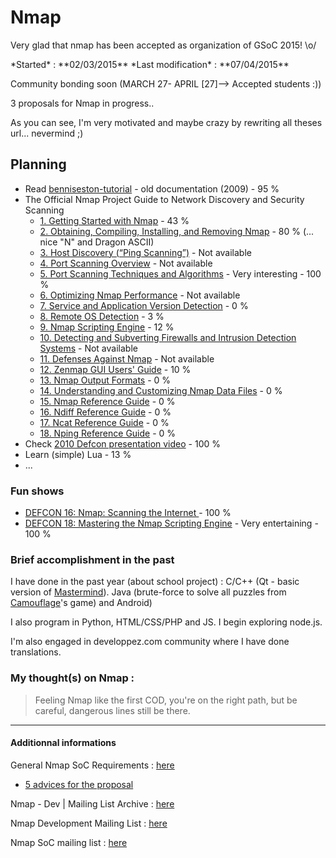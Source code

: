 <h1>Nmap</h1>
<p>Very glad that nmap has been accepted as organization of GSoC 2015! \o/ </p> 
*Started* : **02/03/2015**
*Last modification* : **07/04/2015**

<p>Community bonding soon (MARCH 27- APRIL [27]--> Accepted students :))</p>
<p>3 proposals for Nmap in progress..</p>
<p>As you can see, I'm very motivated and maybe crazy by rewriting all theses url... nevermind ;)</p>

<h2>Planning</h2>
<ul>
  <li>Read <a href="http://nmap.org/bennieston-tutorial/">benniseston-tutorial</a> - old documentation (2009) - 95 %</li>
  <li>The Official Nmap Project Guide to Network Discovery and Security Scanning
    <ul>
      <li><a href="http://nmap.org/book/intro.html">1. Getting Started with Nmap</a> - 43 %</li>
      <li><a href="http://nmap.org/book/install.html">2. Obtaining, Compiling, Installing, and Removing Nmap</a> - 80 % (... nice "N" and Dragon ASCII)</li>
      <li><a href="http://nmap.org/book/host-discovery.html">3. Host Discovery (“Ping Scanning”)</a> - Not available</li>
      <li><a href="http://nmap.org/book/port-scanning.html">4. Port Scanning Overview</a> - Not available</li>
      <li><a href="http://nmap.org/book/scan-methods.html">5. Port Scanning Techniques and Algorithms</a> - Very interesting - 100 %</li>
      <li><a href="http://nmap.org/book/performance.html">6. Optimizing Nmap Performance</a> - Not available</li>
      <li><a href="http://nmap.org/book/vscan.html">7. Service and Application Version Detection</a> - 0 %</li>
      <li><a href="http://nmap.org/book/osdetect.html">8. Remote OS Detection</a> - 3 %</li>
      <li><a href="http://nmap.org/book/nse.html">9. Nmap Scripting Engine</a> - 12 %</li>
      <li><a href="http://nmap.org/book/firewalls.html">10. Detecting and Subverting Firewalls and Intrusion Detection Systems</a> - Not available</li>
      <li><a href="http://nmap.org/book/defenses.html">11. Defenses Against Nmap</a> - Not available</li>
      <li><a href="http://nmap.org/book/zenmap.html">12. Zenmap GUI Users' Guide</a> - 10 %</li>
      <li><a href="http://nmap.org/book/output.html">13. Nmap Output Formats</a> - 0 %</li>
      <li><a href="http://nmap.org/book/data-files.html">14. Understanding and Customizing Nmap Data Files</a> - 0 %</li>
      <li><a href="http://nmap.org/book/man.html">15. Nmap Reference Guide</a> - 0 %</li>
      <li><a href="http://nmap.org/book/ndiff-man.html">16. Ndiff Reference Guide</a> - 0 %</li>
      <li><a href="http://nmap.org/book/ncat-man.html">17. Ncat Reference Guide</a> - 0 %</li>
      <li><a href="http://nmap.org/book/nping-man.html">18. Nping Reference Guide</a> - 0 %</li>
    </ul>
  </li>
  <li>Check <a href="http://nmap.org/presentations/BHDC10/">2010 Defcon presentation video</a> - 100 %</li>
  <li>Learn (simple) Lua - 13 %</li>
  <li>...</li>
</ul>

<h3>Fun shows</h3>
<ul>
  <li><a href="https://www.youtube.com/watch?v=Hk-21p2m8YY">DEFCON 16: Nmap: Scanning the Internet </a> - 100 %</li>
  <li><a href="https://www.youtube.com/watch?v=wMammEJywyA">DEFCON 18: Mastering the Nmap Scripting Engine</a> - Very entertaining - 100 %</li> 
</ul>

<h3>Brief accomplishment in the past</h3>
<p>I have done in the past year (about school project) : C/C++ (Qt - basic version of <a href="https://github.com/s0h3ck/Mastermind">Mastermind</a>). Java (brute-force to solve all puzzles from <a href="https://github.com/s0h3ck/Camouflage">Camouflage</a>'s game) and Android)</p>
 <p>I also program in Python, HTML/CSS/PHP and JS. I begin exploring node.js.</p>
 <p>I'm also engaged in developpez.com community where I have done translations.</p>

<h3>My thought(s) on Nmap :</h3>
<blockquote>Feeling Nmap like the first COD, you're on the right path, but be careful, dangerous lines still be there.</blockquote>

<hr>
<h4>Additionnal informations</h4>
<p>General Nmap SoC Requirements : <a href="http://nmap.org/soc/GeneralRequirements.html">here</a></p>
<ul>
  <li><a href="http://www.di.ens.fr/~baghdadi/TXT_blog/5_advices_to_get_your_proposal_accepted.lyx.html">5 advices for the proposal</a></li>
</ul>
<p>Nmap - Dev | Mailing List Archive : <a href="http://nmap-dev.996309.n3.nabble.com/">here</a></p>
<p>Nmap Development Mailing List : <a href="http://seclists.org/nmap-dev/">here</a></p>
<p>Nmap SoC mailing list : <a href="https://nmap.org/mailman/listinfo/soc">here</a></p>
